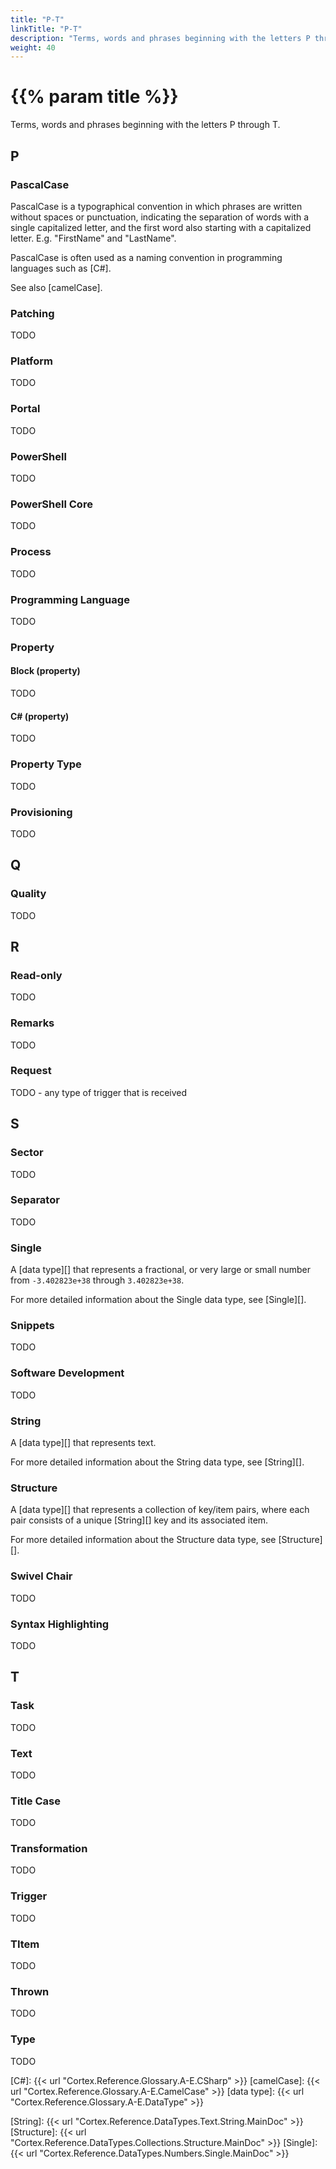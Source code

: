 ```yaml
---
title: "P-T"
linkTitle: "P-T"
description: "Terms, words and phrases beginning with the letters P through T."
weight: 40
---
```


# {{% param title %}}

Terms, words and phrases beginning with the letters P through T.

## P

### PascalCase

PascalCase is a typographical convention in which phrases are written without spaces or punctuation, indicating the separation of words with a single capitalized letter, and the first word also starting with a capitalized letter. E.g. "FirstName" and "LastName".

PascalCase is often used as a naming convention in programming languages such as [C#].

See also [camelCase].

### Patching

TODO

### Platform

TODO

### Portal

TODO

### PowerShell

TODO

### PowerShell Core

TODO

### Process

TODO

### Programming Language

TODO

### Property

#### Block (property)

TODO

#### C# (property)

TODO

### Property Type

TODO

### Provisioning

TODO

## Q

### Quality

TODO

## R

### Read-only

TODO

### Remarks

TODO

### Request

TODO - any type of trigger that is received

## S

### Sector

TODO

### Separator

TODO

### Single

A [data type][] that represents a fractional, or very large or small number from `-3.402823e+38` through `3.402823e+38`.

For more detailed information about the Single data type, see [Single][].

### Snippets

TODO

### Software Development

TODO

### String

A [data type][] that represents text.

For more detailed information about the String data type, see [String][].

### Structure

A [data type][] that represents a collection of key/item pairs, where each pair consists of a unique [String][] key and its associated item.

For more detailed information about the Structure data type, see [Structure][].

### Swivel Chair

TODO

### Syntax Highlighting

TODO

## T

### Task

TODO

### Text

TODO

### Title Case

TODO

### Transformation

TODO

### Trigger

TODO

### TItem

TODO

### Thrown

TODO

### Type

TODO

[C#]: {{< url "Cortex.Reference.Glossary.A-E.CSharp" >}}
[camelCase]: {{< url "Cortex.Reference.Glossary.A-E.CamelCase" >}}
[data type]: {{< url "Cortex.Reference.Glossary.A-E.DataType" >}}

[String]: {{< url "Cortex.Reference.DataTypes.Text.String.MainDoc" >}}
[Structure]: {{< url "Cortex.Reference.DataTypes.Collections.Structure.MainDoc" >}}
[Single]: {{< url "Cortex.Reference.DataTypes.Numbers.Single.MainDoc" >}}
